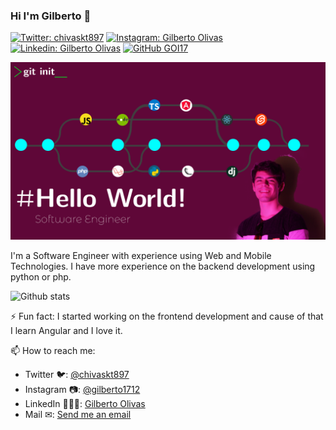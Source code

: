 ### Hi I'm Gilberto 👋

[![Twitter: chivaskt897](https://img.shields.io/twitter/follow/chivaskt897?style=social)](https://twitter.com/chivaskt897)
[![Instagram: Gilberto Olivas](https://img.shields.io/badge/-Gilberto_Olivas-lightgray?style=flat-square&logo=Instagram&link=https://www.instagram.com/gilberto1712/)](https://www.instagram.com/gilberto1712/)
[![Linkedin: Gilberto Olivas](https://img.shields.io/badge/-Gilberto_Olivas-blue?style=flat-square&logo=Linkedin&logoColor=white&link=https://www.linkedin.com/in/golivas-it/)](https://www.linkedin.com/in/golivas-it/)
[![GitHub GOI17](https://img.shields.io/github/followers/GOI17?label=follow&style=social)](https://github.com/GOI17)

<img src="https://github.com/GOI17/GOI17/blob/master/header-flow.png"/>

I'm a Software Engineer with experience using Web and Mobile Technologies. I have more experience on the backend development using python or php.

![Github stats](https://github-readme-stats.vercel.app/api?username=GOI17&show_icons=true&hide_border=true)

⚡ Fun fact: 
  I started working on the frontend development and cause of that I learn Angular and I love it.
  
📫 How to reach me:
  - Twitter 🐦: <a href="https://twitter.com/chivaskt897" target="_blank">@chivaskt897</a>
  - Instagram 📷: <a href="https://www.instagram.com/gilberto1712/" target="_blank">@gilberto1712</a>
  - LinkedIn 👨🏻‍💻: <a href="https://www.linkedin.com/in/golivas-it/" target="_blank">Gilberto Olivas</a>
  - Mail ✉: <a href="mailto:olivasgilberto@gmail.com" target="_blank">Send me an email</a>
